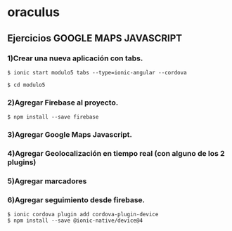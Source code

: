 # oraculus

## Ejercicios GOOGLE MAPS JAVASCRIPT

### 1)Crear una nueva aplicación con tabs.
```
$ ionic start modulo5 tabs --type=ionic-angular --cordova

$ cd modulo5
```

### 2)Agregar Firebase al proyecto.
```
$ npm install --save firebase
```

### 3)Agregar Google Maps Javascript.
### 4)Agregar Geolocalización en tiempo real (con alguno de los 2 plugins)
### 5)Agregar marcadores

### 6)Agregar seguimiento desde firebase.
```
$ ionic cordova plugin add cordova-plugin-device
$ npm install --save @ionic-native/device@4
```